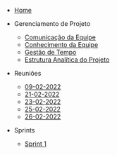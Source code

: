 * [Home](/)
* Gerenciamento de Projeto
    * [Comunicação da Equipe](Project/CommunicationPlan.md)
    * [Conhecimento da Equipe](Project/KnowledgeManagement.md)
    * [Gestão de Tempo](Project/Timeline.md)
    * [Estrutura Analítica do Projeto](Project/EAP.md)

* Reuniões
    * [09-02-2022](Project/Atas/09-02-2022.md)
    * [21-02-2022](Project/Atas/21-02-2022.md)
    * [23-02-2022](Project/Atas/23-02-2022.md)
    * [25-02-2022](Project/Atas/25-02-2022.md)
    * [26-02-2022](Project/Atas/26-02-2022.md)

* Sprints
    * [Sprint 1](Project/Sprints/Sprint1.md)
